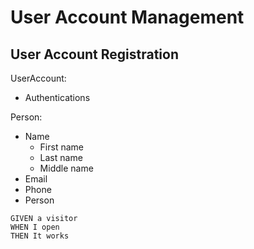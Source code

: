 # User Account Management

## User Account Registration
UserAccount:
- Authentications

Person:
- Name
    - First name
    - Last name
    - Middle name
- Email
- Phone
- Person



```Gherkin
GIVEN a visitor
WHEN I open
THEN It works
```